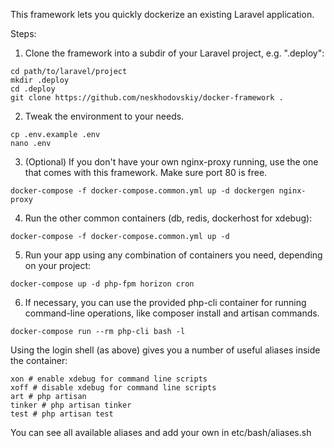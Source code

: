 This framework lets you quickly dockerize an existing Laravel application.

Steps:

1. Clone the framework into a subdir of your Laravel project, e.g. ".deploy":

```shell
cd path/to/laravel/project
mkdir .deploy
cd .deploy
git clone https://github.com/neskhodovskiy/docker-framework .
```

2. Tweak the environment to your needs.

```shell
cp .env.example .env
nano .env
```

3. (Optional) If you don't have your own nginx-proxy running, use the one that comes with this framework. Make sure port 80 is free.

```shell
docker-compose -f docker-compose.common.yml up -d dockergen nginx-proxy
```

4. Run the other common containers (db, redis, dockerhost for xdebug):

```shell
docker-compose -f docker-compose.common.yml up -d 
```

5. Run your app using any combination of containers you need, depending on your project:

```shell
docker-compose up -d php-fpm horizon cron 
```

6. If necessary, you can use the provided php-cli container for running command-line operations, like composer install and artisan commands.

```shell
docker-compose run --rm php-cli bash -l
```

Using the login shell (as above) gives you a number of useful aliases inside the container:

```shell
xon # enable xdebug for command line scripts
xoff # disable xdebug for command line scripts
art # php artisan
tinker # php artisan tinker
test # php artisan test 
```

You can see all available aliases and add your own in etc/bash/aliases.sh
